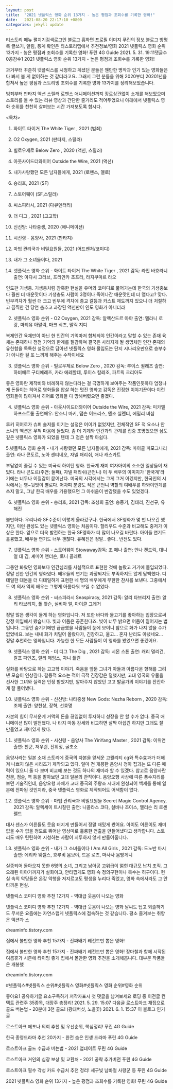 ```yaml
---
layout: post
title:  "2021 넷플릭스 영화 순위 13가지 - 높은 평점과 조회수를 기록한 영화!"
date:   2021-08-20 22:17:10 +0800
categories: jekyll update
---
```

티스토리 메뉴 펼치기검색로그인
블로그 홈화면
프로필 이미지
푸린의 정보 블로그
방명록
글쓰기, 알림, 통계 확인은 티스토리앱에서
추천정보/영화
2021 넷플릭스 영화 순위 13가지 - 높은 평점과 조회수를 기록한 영화!
푸린 4G Guide
2021. 5. 31. 19:11댓글수0공감수1
2021 넷플릭스 영화 순위 13가지 - 높은 평점과 조회수를 기록한 영화!

과거부터 꾸준히 넷플릭스를 시청하고 계셨던 분들은 웬만한 명작과 인기 있는 영화들은 다 봐서 볼 게 없어하는 것 같더라고요. 그래서 그런 분들을 위해 2020부터 20201년을 합쳐서 높은 평점과 스트리밍 조회수를 기록한 영화 13가지를 정리해보았습니다.


범죄부터 판타지 액션 스릴러 로맨스 애니메이션까지 장르상관없이 소개를 해보았으며 스토리를 볼 수 있는 리뷰 영상과 간단한 줄거리도 적어두었으니 아래에서 넷플릭스 영화 순위를 천천히 살펴보는 시간 가져보도록 합시다.

 

 

<목차>

1. 화이트 타이거 The White Tiger , 2021 (범죄)
2. O2 Oxygen, 2021 (판타지, 스릴러)
3. 빌로우제로 Below Zero , 2020 (액션, 스릴러)
4. 아웃사이드더와이어 Outside the Wire, 2021 (액션)
5. 내가사랑했던 모든 남자들에게, 2021 (로맨스, 멜로)
6. 승리호, 2021 (SF)
7. 스토어웨이 (SF,스릴러)
8. 씨스피라시, 2021 (다큐멘터리)
9. 더 디그 , 2021 (고고학)
10. 신신방: 나타중생, 2020 (애니메이션)
11. 시신령 - 음양사, 2021 (판타지)
12. 마법 관리국과 비밀요원들, 2021 (어드벤처/코미디)
13. 내가 그 소녀들이다, 2021

 

1. 넷플릭스 영화 순위 - 화이트 타이거 The White Tiger , 2021
감독: 라민 바흐라니
출연: 아다시 고라브, 프리얀카 초프라, 라지쿠마르 라오




인도판 기생충. 기생충처럼 참혹한 현실을 유머와 코미디로 풀어가는데 한국의 기생충보다 훨씬 더 매운맛이다 기생충도 사람이 3명이나 죽어나간 매운맛인데 더 맵다고? 맞다. 빈부격차가 훨씬 더 크고 빈부에 격차에 종교 갈등과 카스트 제도까지 있으니 더 처절하고 끔찍한 건 당연 춤추고 과장된 액션만이 인도 영화가 아니더라



2. 넷플릭스 영화 순위 - O2 Oxygen, 2021
감독: 알렉산드르 아야
출연: 멜라니 로랑, 마티유 아말릭, 마크 쇠즈, 말릭 지디




복제인간 육체만이 아닌 한 인간의 기억마저 합체되야 인간이라고 말할 수 있는 존재 육체는 존재하나 점점 기억의 한계를 절감하며 결국은 사라지게 될 생명체인 인간 존재의 유한함을 독특한 설정으로 담아낸 넷플릭스 영화 몰입도는 단지 시나리오만으로 승부수가 아니란 걸 또 느끼게 해주는 수작이네요



3. 넷플릭스 영화 순위 - 빌로우제로 Below Zero , 2020
감독: 루이스 퀼레즈
출연: 하비에르 구티에레즈, 카라 에레할데, 루이스 칼레조, 파트릭 크리아도




좋은 영화란 제작비와 비례하지 않는다라는 걸 극명하게 보여주는 작품인듯하다
엄청나게 돈들이는 히어로 영화들을 압살 하는 멋진 영화고 감독은 진정한 이야기꾼이다
이런 영화들이 많아져서 히어로 영화들 다 망해버렸으면 좋겠다.



 

4. 넷플릭스 영화 순위 - 아웃사이드더와이어 Outside the Wire, 2021
감독: 미카엘 하프스트롬
출연배우: 안소니 마키, 댐슨 이드리스, 엔조 실렌티, 에밀리 비샴 




루키 히어로가 슈퍼 솔저를 이기는 설정은 어이가 없었지만, 전체적인 SF 적 요소나 안소니의 액션은 무척 마음에 들었다. 좀 더 기계와 인간과의 관계를 집중 조명했으면 심도 깊은 넷플릭스 영화가 되었을 텐데 그 점은 살짝 아쉽다.



 

5.넷플릭스 영화 순위 - 내가 사랑했던 모든 남자들에게, 2021
감독: 마이클 피모그나리
출연: 라나 콘도르, 노아 센티네오, 자넬 패리쉬, 애나 캐스카트




부담없이 즐길 수 있는 미국식 하이틴 영화. 한국계 재미 여자아이의 소소한 일상들이 재밌다. 라나 콘도르(주연; 둘째), 자넬 패리쉬(큰언니) 이 두 배우의 이미지가 '한국계'라기에는 너무나 이질감이 묻어난다. 미국의 시각에서는 그게 그거 이겠지만, 한국인의 시각에서는 영~뒷맛이 별로다. 어차피 분량도 적은 큰언니 역할의 여배우를 하와이안계를 쓰지 말고, 그냥 한국 배우를 기용했으면 그 아쉬움이 반감됐을 수도 있었겠다.



 

6. 넷플릭스 영화 순위 -  승리호, 2021
감독: 조성희
출연: 송중기, 김태리, 진선규, 유해진




볼만하다. 우리나라 SF수준이 이렇게 올라갔구나. 한국에서 SF영화가 몇 번 나오긴 했지만, 이런 완성도 있는 넷플릭스 영화는 처음이다. 할리우드 수준과 비교해도 중저가 이상은 한다. 앞으로 더욱 발전하는 한국 SF영화가 더 많이 나오길 바란다. 아이들 연기도 훌륭했고, 배우들 연기도 너무 괜찮다. 유혜진은 정말.. 좋다.. 반전도 있다.



 

7. 넷플릭스 영화 순위 - 스토어웨이 Stowaway감독: 조 페나
출연: 안나 켄드릭, 대니얼 대 김, 셰미어 앤더슨, 토니 콜레트




그동안 봐왔던 영화보다 인간심리를 사실적으로 표현한 것에 놀랐고 거기에 몰입되었다. 정말 선한 인간의 영화였다. 배우들의 연기는 과장되지도 부족하지도 않게 담백했다. 디테일한 대본을 더 디테일하게 표현한 네 명의 배우에게 무한한 찬사를 보낸다. 그중에서도 여 의사 역의 배우는 그렇게 아름다워 보일 수 없었다.



 

8. 넷플릭스 영화 순위 - 씨스피라시 Seaspiracy, 2021
감독: 알리 타브리지
출연: 알리 타브리지, 폴 왓슨, 실비아 얼, 마이클 그레거




정말 많은 생각이 들게 하는 영화입니다. 저 또한 바다와 물고기를 좋아하는 입장으로써 감정 이입해서 봤습니다. 빛과 어둠은 공존한다죠. 빛이 너무 밝으면 어둠이 짙어지는 법입니다. 그동안 숨기기에만 급급했을 사람들이 눈에 보이니 참으로 화가 나지 않을 수가 없었네요. 보는 내내 화가 치밀어 올랐다가, 긴장하고, 울고... 혼자 난리도 아녔네요... 정말 추천하는 영화입니다. 가능한 한 모든 사람들이 이 영화를 봤었으면 좋겠어요.



 

9. 넷플릭스 영화 순위 - 더 디그 The Dig , 2021
감독: 시몬 스톤
출연: 캐리 멀리건, 랄프 파인즈, 릴리 제임스, 자니 플린




실화를 바탕으로 하는 고고학 이야기. 죽음을 앞둔 그녀가 아들과 아름다운 항해를 그려낸 모습이 인상깊다.
갈등적 요소는 적어 극적 긴장감은 덜했지만, 고대 영국의 유물을 선사한 그녀와 실력은 인정 받았지만, 알아주지 않았던 고고 발굴가의 이야기를 잔잔하게 잘 풀어냈다.



 

10. 넷플릭스 영화 순위 - 신신방: 나타중생 New Gods: Nezha Reborn , 2020
감독: 조제
출연: 양천상, 장혁, 선효명 




자본의 힘이 무서운게 거액의 돈을 끊임없이 투자하니 성장을 안 할 수가 없다. 중국 애니메이션 많이 발전했다. 나 타지 마동 강세와 비교하면 살짝 아쉽긴 하지만 그래도 잘 만들었고 재미있게 봤다.



 

11. 넷플릭스 영화 순위 - 시신령 - 음양사 The YinYang Master , 2021
감독: 이위연
출연: 천쿤, 저우쉰, 진위정, 굴초소




음양사라는 일본 소재 스토리에 중국의 자본을 앞세운 고퀄리티 cg와 특수효과가 더해져 나쁘지 않은 시리즈가 제작되고 있다. 얼마 전 개봉한 음양사 청아 집과는 또 다른 매력이 있으니 둘 다 보며 비교해 보는 것도 하나의 재미라 할 수 있겠다. 참고로 음양사란 천문, 점술, 역 등을 맡아보던 고대 일본의 관직이다. 음양오행 사상에 따른 풍수지리를 보던 기술직인데, 음양오행 자체가 고대 중국의 주왕조 시대에 완성되어 백제를 통해 일본에 전파된 것인지라, 중국 넷플릭스 영화로 제작되어도 어색함이 없다.



 

12. 넷플릭스 영화 순위 - 마법 관리국과 비밀요원들 Secret Magic Control Agency, 2021
감독: 알렉세이 트시칠린
출연: 니콜라스 코다, 실바나 조이스, 앨리슨 리 로센펠드




대사 센스가 어른들도 웃음 터지게 만들어서 정말 재밌게 봤어요. 아이도 어른이도 재미없을 수가 없을 정도로 뛰어난 영상미로 훌륭한 연출을 만들어냈다고 생각합니다. 스토리도 매우 탄탄하여 시청하는 사람이 지루하지 않게 만들어줍니다.



 

13. 넷플릭스 영화 순위 - 내가 그 소녀들이다 I Am All Girls , 2021
감독: 도노반 마시
출연: 에리카 웨셀스, 흐루비 음보야, 드온 로츠, 마사사 음방게니




실종되어 돌아오지 못한 6명의 소녀, 그리고 남아공 고위급이 얽힌 대규모 납치 조직. 그 오래된 이야기까지가 실화이고, 안타깝게도 영화 속 정의구현이나 복수는 허구이다. 현실 속의 악당들은 온갖 악행을 저지르고도 평생을 누리다 죽었고, 영화 속에서라도 그 안타까운 현실.



 

 

 
넷플릭스 코미디 영화 추천 12가지 - 역대급 웃음이 나오는 영화

넷플릭스 코미디 영화 추천 12가지 - 역대급 웃음이 나오는 영화 날씨도 덥고 외출하기도 무서운 요즘에는 자연스럽게 넷플릭스에 접속하는 것 같습니다. 평소 즐겨보는 취향은 액션과 스

dreaminfo.tistory.com
 
집에서 볼만한 영화 추천 15가지 - 진짜배기 레전드만 뽑은 영화!

집에서 볼만한 영화 추천 15가지 - 진짜배기 레전드만 뽑은 영화! 장마철과 함께 시작된 여름휴가 시즌에 타이밍 좋게 집에서 볼만한 영화 추천을 소개해봅니다. 대부분 작품들은 개봉했

dreaminfo.tistory.com
 

#넷플릭스#넷플릭스 순위#넷플릭스 영화#넷플릭스 영화 순위#영화 순위

좋아요1
공유하기글 요소구독하기
저작자표시
첫 댓글을 남겨보세요
로딩 중
이전글
컨택트 관련주 35종목, 대장주 총정리!
2021. 5. 29. 15:07
다음글
로스트아크 채집으로 골드 버는법 - 20분에 3천 골드! (광대버섯, 노을꽃)
2021. 6. 1. 15:37
이 블로그 인기 글

로스트아크 에포나 의뢰 추천 및 우선순위, 핵심정리!
푸린 4G Guide

한국 종영드라마 추천 20가지 - 완전 숨은 인생 드라마
푸린 4G Guide

로스트아크 골드 수급과 버는법 - 2021 업데이트
푸린 4G Guide

로스트아크 거인의 심장 보상 및 교환처 - 2021 공략 추가버전
푸린 4G Guide

로스트아크 필수 각성 카드 수급처 추천 정리! 세구빛 남바절 사랑꾼 등
푸린 4G Guide

2021 넷플릭스 영화 순위 13가지 - 높은 평점과 조회수를 기록한 영화!
푸린 4G Guide